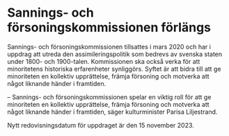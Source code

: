 # Sannings- och försoningskommissionen förlängs

Sannings- och försoningskommissionen tillsattes i mars 2020 och har i uppdrag att utreda den assimileringspolitik som bedrevs av svenska staten under 1800- och 1900-talen. Kommissionen ska också verka för att minoritetens historiska erfarenheter synliggörs. Syftet är att bidra till att ge minoriteten en kollektiv upprättelse, främja försoning och motverka att något liknande händer i framtiden.

– Sannings- och försoningskommissionen spelar en viktig roll för att ge minoriteten en kollektiv upprättelse, främja försoning och motverka att något liknande händer i framtiden, säger kulturminister Parisa Liljestrand.

Nytt redovisningsdatum för uppdraget är den 15 november 2023.
